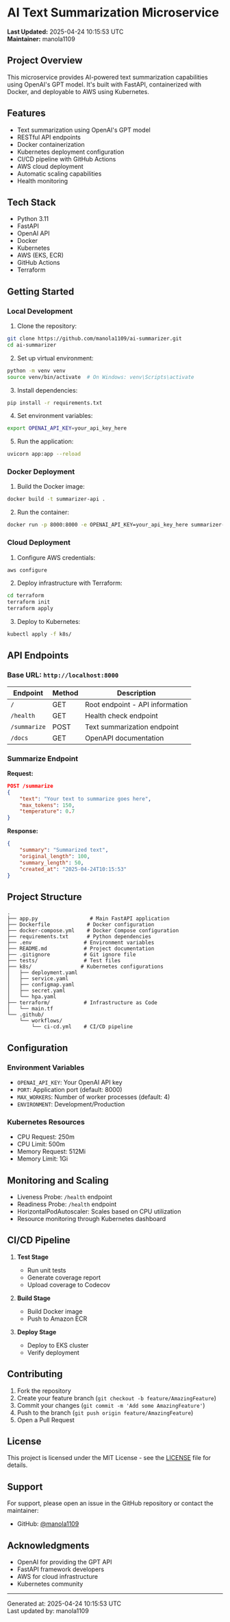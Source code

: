 # AI Text Summarization Microservice

**Last Updated:** 2025-04-24 10:15:53 UTC  
**Maintainer:** manola1109

## Project Overview

This microservice provides AI-powered text summarization capabilities using OpenAI's GPT model. It's built with FastAPI, containerized with Docker, and deployable to AWS using Kubernetes.

## Features

- Text summarization using OpenAI's GPT model
- RESTful API endpoints
- Docker containerization
- Kubernetes deployment configuration
- CI/CD pipeline with GitHub Actions
- AWS cloud deployment
- Automatic scaling capabilities
- Health monitoring

## Tech Stack

- Python 3.11
- FastAPI
- OpenAI API
- Docker
- Kubernetes
- AWS (EKS, ECR)
- GitHub Actions
- Terraform

## Getting Started

### Local Development

1. Clone the repository:
```bash
git clone https://github.com/manola1109/ai-summarizer.git
cd ai-summarizer
```

2. Set up virtual environment:
```bash
python -m venv venv
source venv/bin/activate  # On Windows: venv\Scripts\activate
```

3. Install dependencies:
```bash
pip install -r requirements.txt
```

4. Set environment variables:
```bash
export OPENAI_API_KEY=your_api_key_here
```

5. Run the application:
```bash
uvicorn app:app --reload
```

### Docker Deployment

1. Build the Docker image:
```bash
docker build -t summarizer-api .
```

2. Run the container:
```bash
docker run -p 8000:8000 -e OPENAI_API_KEY=your_api_key_here summarizer-api
```

### Cloud Deployment

1. Configure AWS credentials:
```bash
aws configure
```

2. Deploy infrastructure with Terraform:
```bash
cd terraform
terraform init
terraform apply
```

3. Deploy to Kubernetes:
```bash
kubectl apply -f k8s/
```

## API Endpoints

### Base URL: `http://localhost:8000`

| Endpoint | Method | Description |
|----------|---------|------------|
| `/` | GET | Root endpoint - API information |
| `/health` | GET | Health check endpoint |
| `/summarize` | POST | Text summarization endpoint |
| `/docs` | GET | OpenAPI documentation |

### Summarize Endpoint

**Request:**
```json
POST /summarize
{
    "text": "Your text to summarize goes here",
    "max_tokens": 150,
    "temperature": 0.7
}
```

**Response:**
```json
{
    "summary": "Summarized text",
    "original_length": 100,
    "summary_length": 50,
    "created_at": "2025-04-24T10:15:53"
}
```

## Project Structure

```
.
├── app.py                 # Main FastAPI application
├── Dockerfile            # Docker configuration
├── docker-compose.yml    # Docker Compose configuration
├── requirements.txt      # Python dependencies
├── .env                 # Environment variables
├── README.md            # Project documentation
├── .gitignore           # Git ignore file
├── tests/               # Test files
├── k8s/                # Kubernetes configurations
│   ├── deployment.yaml
│   ├── service.yaml
│   ├── configmap.yaml
│   ├── secret.yaml
│   └── hpa.yaml
├── terraform/           # Infrastructure as Code
│   └── main.tf
└── .github/
    └── workflows/
        └── ci-cd.yml    # CI/CD pipeline
```

## Configuration

### Environment Variables

- `OPENAI_API_KEY`: Your OpenAI API key
- `PORT`: Application port (default: 8000)
- `MAX_WORKERS`: Number of worker processes (default: 4)
- `ENVIRONMENT`: Development/Production

### Kubernetes Resources

- CPU Request: 250m
- CPU Limit: 500m
- Memory Request: 512Mi
- Memory Limit: 1Gi

## Monitoring and Scaling

- Liveness Probe: `/health` endpoint
- Readiness Probe: `/health` endpoint
- HorizontalPodAutoscaler: Scales based on CPU utilization
- Resource monitoring through Kubernetes dashboard

## CI/CD Pipeline

1. **Test Stage**
   - Run unit tests
   - Generate coverage report
   - Upload coverage to Codecov

2. **Build Stage**
   - Build Docker image
   - Push to Amazon ECR

3. **Deploy Stage**
   - Deploy to EKS cluster
   - Verify deployment

## Contributing

1. Fork the repository
2. Create your feature branch (`git checkout -b feature/AmazingFeature`)
3. Commit your changes (`git commit -m 'Add some AmazingFeature'`)
4. Push to the branch (`git push origin feature/AmazingFeature`)
5. Open a Pull Request

## License

This project is licensed under the MIT License - see the [LICENSE](LICENSE) file for details.

## Support

For support, please open an issue in the GitHub repository or contact the maintainer:
- GitHub: [@manola1109](https://github.com/manola1109)

## Acknowledgments

- OpenAI for providing the GPT API
- FastAPI framework developers
- AWS for cloud infrastructure
- Kubernetes community

---
Generated at: 2025-04-24 10:15:53 UTC  
Last updated by: manola1109